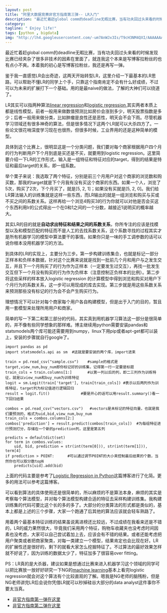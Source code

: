 ```yaml
---
layout: post
title: "阿里大数据竞赛非官方指南第三弹-- LR入门"
description: "最近忙着赶global comm的deadline无暇比赛，当有功夫回过头来看的时候发现比赛已经夹杂了很多非技术的因素在里面了，就连我这个本来是写博客拉粉丝的也有点小不爽。本着我的初心是写博客拉粉丝，我还是再写一弹。"
category:
tagline: " Enjoy life!"
tags: [python , bigdata]
img: "http://lh4.googleusercontent.com/-um7AnWJx3Is/T9cH3NM4QXI/AAAAAAAAASc/mR1biDySqMo/s480/Stack_4.jpg"
---
```


最近忙着赶global comm的deadline无暇比赛，当有功夫回过头来看的时候发现比赛已经夹杂了很多非技术的因素在里面了，就连我这个本来是写博客拉粉丝的也有点小不爽。本着我的初心是写博客拉粉丝，我还是再写一弹。

鉴于我一直感觉LR会出奇迹，这两天开始转型LR，这里介绍一下最基本的LR思路，可以帮助不懂LR的同学上个手，只靠这个指南肯定不会有什么好成绩，不过可以为未来的扩展打下一个基础。用的是最naive的做法，了解的大神们可以绕道了。

LR其实可以指两种算法[linear regression](http://en.wikipedia.org/wiki/Linear_regression)和[logistic regression](http://en.wikipedia.org/wiki/Logistic_regression),其实两者本质上都是线性模型。前者一般用来做数值预测比如房价会涨到多少，明天股票指数是多少；后者一般用来做分类，比如肿瘤是良性还是恶性，明天会不会下雨。尽管机器学习领域还有很多神奇的算法，但是很多情况下这两个LR就可以大杀四方了。一些论文很花哨深度学习现在也很热，但很多时候，工业界用的还是这种简单的模型。

具体到这个比赛上，很明显这是一个分类问题，我们要对每个商家根据用户四个月的行为判断用户下个月到底是买还是不买，就要用到logistic regression。这里简要介绍一下LR的工作形式，输入是一组特征和特征对应的target，得到的结果是特征和最后target的关系，即一组系数。

举个栗子来说：我选取了两个特征，分别是前三个月用户对这个商家的浏览数和购买数，那我的target就是下个月我有没有买这个商家的东西。如果一个人，浏览了5次，购买了2次，下个月买了，就是[5, 2, 1]；如果没有买就是[5, 2, 0]。我们给LR算法输入的训练集就是这样一些东西，而LR输出的就是一组浏览和购买与买或不买之间的系数关系。这样再给一个浏览4购买3的行为你就可以对他是否会买这个东西利用lr的公式得出一个在0和1之间的一个分数，越接近1说明买的概率越大。

其实LR的目的就是**自动求出特征和结果之间的系数关系**，你所专注的应该是找模型以及和模型匹配的特征而不是人工的去找系数关系，这个系数寻找的过程其实才是所有机器学习的模型中算法要干的事情。如果你只是一味的手工调参数的话可以说你根本没用机器学习的方法。

到具体的LR的实现上，主要分为三步。第一步构建训练集合，也就是标记一部分正样本和负样本数据，针对这个比赛来说就是找到一批前几个月和用户与之发生交互，并且下一个月购买了的行为作为正样本（一定要发生过交互），再找一批发生交互但下一个月没有购买的行为作为负样本（注意控制正负样本的比例）。第二步将这些采样的样本放入logistic regression 的计算模型中得到浏览和购买对用户下个月行为的系数关系，这一步可以用现成的库去实现。第三步就是用这些系数关系来预测那些没有标记的行为会不会产生购买行为。

理想情况下可以针对每个商家每个用户各自构建模型，但是出于入门的目的，暂且用一套模型来处理所用用户和商家。

简单的写一下第二和第三部分的代码，其实真到用机器学习算法这一部分是很简单的，并不像有些同学想象的那样难。博主继续用python需要安装pandas和statsmodels两个库可能还需要用到numpy，linux下用pip或者apt-get都可以装上，安装的步骤就自行google了。

    import pandas as pd
    import statsmodels.api as sm  #这就是要安装的两个库，import进来
    
    train = pd.read_csv("sample.csv")    #sample的格式是target,view_num,buy_num即你标记好的训练集，记得第一行一定要是标题
    train_cols = train.columns[1:]       #以第一列以后的列，即二三列作为训练特征，就是以view_num和buy_num为训练特征
    logit = sm.Logit(train['target'], train[train_cols]) #表示以后两列作为训练特征，target列为标记值进行逻辑回归
    result = logit.fit()              #要是开心的话可以用result.summary()看一下回归结果
    
    combos = pd.read_csv("vectors.csv")   #vectors是未标记的特征向量，也就是我们要预测的，格式为uid,bid,view_num,buy_num
    train_cols = combos.columns[2:]
    combos['prediction'] = result.predict(combos[train_cols])  #为每组特征进行预测打分，存储在一个新的prediction列，这里是第五列
    
    predicts = defaultdict(set)
    for term in combos.values:
        uid, bid, prediction = str(int(term[0])), str(int(term[1])), term[4]
    if prediction > POINT:      #可以通过调节POINT的大小来控制最后结果的个数，当然你也可以取分数topN
        predicts[uid].add(bid)


上面的代码主要是参考了[Logistic Regression in Python](http://http://blog.yhathq.com/posts/logistic-regression-and-python.html)这篇博客进行了化简。更多的用法可以参考这篇博客。

可以看到算法的具体使用还是很简单的，所以麻烦的不是算法本身，麻烦的其实是考察每个算法模型，并对每个算法模型构建合适的特征去采样构建训练集。我构建训练集的代码可要比这个长的多的多了。大部分的分类算法的形式都是类似的，基本上都是上述的三个步骤，大家一个跑通了后其他的算法应该就会轻车熟路了。

用着两个最基本特征训练的结果虽说离进榜还比较远，不过成绩在我看来还是不错的，LR的威力果然很大，毕竟我们采用两个特征，购物车收藏夹也没考虑时间因素也没考虑，大家可以自己尝试着加上去，应该会有不错的结果。或者还能考虑把用户聚类或者把商家聚类，对每一类建立一个模型，结果肯定也会比现在好。LR的扩展性还是很好的，剩下的就看大家怎么挖掘特征了。不过算法的最好效果怎样就不好说了，因为训练的数据太少了，特征加多了很容易over fitting。

PS：LR真的是大杀器，建议如果是想通过比赛来进入机器学习这个领域的同学可以把比赛放一放好好研究一下NG的[machine learning](https://www.coursera.org/course/ml)基本上看完logistic regression就会对这个算法有个比较直观的了解。嗯我是NG老师的脑残粉，但是NG老师讲完LR后会说你凭借LR就可以秒掉硅谷大部分的data analyst这件事你不要太当真。

- [非官方指南第一弹在这里](http://oilbeater.com/2014/03/16/the-setup-of-bigdata-race/)
- [非官方指南第二弹在这里](http://oilbeater.com/2014/03/24/the-bigdata-race-2/)


